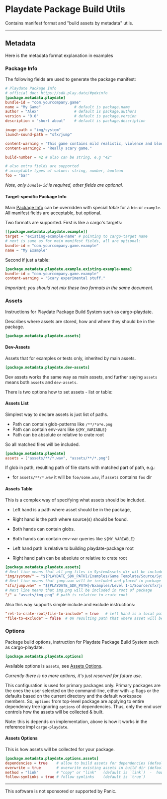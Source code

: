 # Playdate Package Build Utils

Contains manifest format and "build assets by metadata" utils.



- - -

## Metadata

Here is the metadata format explanation in examples

### Package Info

The following fields are used to generate the package manifest:

```toml
# Playdate Package Info
# official doc: https://sdk.play.date/#pdxinfo
[package.metadata.playdate]
bundle-id = "com.yourcompany.game"
name = "My Game"               # default is package.name
author = "Alex"                # default is package.authors
version = "0.0"                # default is package.version
description = "short about"    # default is package.description

image-path = "img/system"
launch-sound-path = "sfx/jump"

content-warning = "This game contains mild realistic, violence and bloodshed."
content-warning2 = "Really scary game."

build-number = 42 # also can be string, e.g "42"

# also extra fields are supported
# acceptable types of values: string, number, boolean
foo = "bar"
```

_Note, only `bundle-id` is required, other fields are optional._


#### Target-specific Package Info

Main [Package Info](#package-info) can be overridden with special _table_ for a `bin` or `example`.
All manifest fields are acceptable, but optional.

Two formats are supported.
First is like a cargo's targets:

```toml
[[package.metadata.playdate.example]]
target = "existing-example-name" # pointing to cargo-target name
# next is same as for main manifest fields, all are optional:
bundle-id = "com.yourcompany.game.example"
name = "My Example"
```

Second if just a table:

```toml
[package.metadata.playdate.example.existing-example-name]
bundle-id = "com.yourcompany.game.example"
content-warning = "Scary experimental stuff."
```

_Important: you should not mix these two formats in the same document._


### Assets

Instructions for Playdate Package Build System such as cargo-playdate.

Describes where assets are stored, how and where they should be in the package.

```toml
[package.metadata.playdate.assets]
```

#### Dev-Assets

Assets that for examples or tests only, inherited by main assets.

```toml
[package.metadata.playdate.dev-assets]
```
Dev assets works the same way as main assets,
and further saying `assets` means both `assets` and `dev-assets`.


There is two options how to set assets - list or table:

#### Assets List

Simplest way to declare assets is just list of paths.

- Path can contain glob-patterns like `/**/*o*e.png`
- Path can contain env-vars like `${MY_VARIABLE}`
- Path can be absolute or relative to crate root

So all matched files will be included.

```toml
[package.metadata.playdate]
assets = ["assets/**/*.wav", "assets/**/*.png"]
```

If glob in path, resulting path of file starts with matched part of path, e.g.:
- for `assets/**/*.wav` it will be `foo/some.wav`, if `assets` contains `foo` dir


#### Assets Table

This is a complex way of specifying what assets should be included.
- Left hand is a path where asset should be in the package,
- Right hand is the path where source(s) should be found.

- Both hands can contain globs.
- Both hands can contain env-var queries like `${MY_VARIABLE}`

- Left hand path is relative to building playdate-package root
- Right hand path can be absolute or relative to crate root

```toml
[package.metadata.playdate.assets]
# Next line means that all png-files in SystemAssets dir wil be included and placed in img/system directory
"img/system/" = "${PLAYDATE_SDK_PATH}/Examples/Game Template/Source/SystemAssets/*.png"
# Next line means that jump.wav will be included and placed in package as sfx/jump.wav
"sfx/jump.wav" = "${PLAYDATE_SDK_PATH}/Examples/Level 1-1/Source/sfx/jump.wav"
# Next line means that img.png will be included in root of package
"/" = "assets/img.png" # path is relative to crate root
```

Also this way supports simple include and exclude instructions:
```toml
"rel-to-crate-root/file-to-include" = true   # left hand is a local path, relative to crate-root,
"file-to-exclude" = false  # OR resulting path that where asset will be in the resulting package.
```


### Options

Package build options, instruction for Playdate Package Build System such as cargo-playdate.

```toml
[package.metadata.playdate.options]
```

Available options is `assets`, see [Assets Options](#assets-options).

_Currently there is no more options, it's just reserved for future use._

This configuration is used for primary packages only. Primary packages are the ones the user selected on the command-line, either with `-p` flags or the defaults based on the current directory and the default workspace members.
So, `options` from top-level package are applying to entire dependency tree ignoring `options` of dependencies. Thus, only the end user controls how the assets will be collected & built.

Note: this is depends on implementation, above is how it works in the reference impl `cargo-playdate`.



#### Assets Options

This is how assets will be collected for your package.

```toml
[package.metadata.playdate.options.assets]
dependencies = true    # allow to build assets for dependencies (default is `false`)
overwrite = true       # overwrite existing assets in build dir (default is `true`)
method = "link"        # "copy" or "link"   (default is `link`)  -  how assets should be collected, make symlinks or copy files
follow-symlinks = true # follow symlinks    (default is `true`)
```




- - -

This software is not sponsored or supported by Panic.
